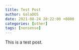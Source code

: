 ```yaml
---
title: Test Post
author: GalaDOS
date: 2021-08-24 20:22:00 +0800
categories: [other]
tags: [nonsense]
---
```


This is a test post.
